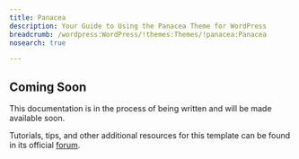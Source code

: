 ```yaml
---
title: Panacea
description: Your Guide to Using the Panacea Theme for WordPress
breadcrumb: /wordpress:WordPress/!themes:Themes/!panacea:Panacea
nosearch: true

---
```


Coming Soon
-----

This documentation is in the process of being written and will be made available soon. 

Tutorials, tips, and other additional resources for this template can be found in its official [forum][forum].

[forum]: http://www.rockettheme.com/forum/wordpress-theme-panacea/